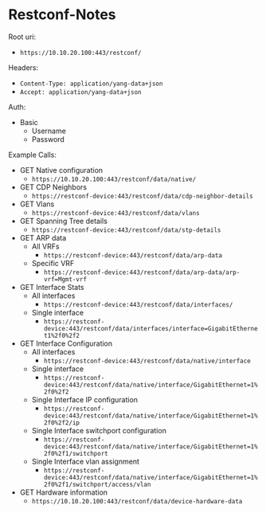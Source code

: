 # Restconf-Notes

Root uri:

-   `https://10.10.20.100:443/restconf/`

Headers:

-   `Content-Type: application/yang-data+json`
-   `Accept: application/yang-data+json`

Auth:

-   Basic
    -   Username
    -   Password

Example Calls:
- GET Native configuration
    - `https://10.10.20.100:443/restconf/data/native/`
-   GET CDP Neighbors
    -   `https://restconf-device:443/restconf/data/cdp-neighbor-details`
-   GET Vlans
    -   `https://restconf-device:443/restconf/data/vlans`
-   GET Spanning Tree details
    -   `https://restconf-device:443/restconf/data/stp-details`
-   GET ARP data
    -   All VRFs
        -   `https://restconf-device:443/restconf/data/arp-data`
    -   Specific VRF
        -   `https://restconf-device:443/restconf/data/arp-data/arp-vrf=Mgmt-vrf`
-   GET Interface Stats
    -   All interfaces
        -   `https://restconf-device:443/restconf/data/interfaces/`
    -   Single interface
        -   `https://restconf-device:443/restconf/data/interfaces/interface=GigabitEthernet1%2f0%2f2`
-   GET Interface Configuration
    -   All interfaces
        -   `https://restconf-device:443/restconf/data/native/interface`
    -   Single interface
        -   `https://restconf-device:443/restconf/data/native/interface/GigabitEthernet=1%2f0%2f2`
    -   Single Interface IP configuration
        -   `https://restconf-device:443/restconf/data/native/interface/GigabitEthernet=1%2f0%2f2/ip`
    -   Single Interface switchport configuration
        -   `https://restconf-device:443/restconf/data/native/interface/GigabitEthernet=1%2f0%2f1/switchport`
    -   Single Interface vlan assignment
        -   `https://restconf-device:443/restconf/data/native/interface/GigabitEthernet=1%2f0%2f1/switchport/access/vlan`
- GET Hardware information
  - `https://10.10.20.100:443/restconf/data/device-hardware-data`
